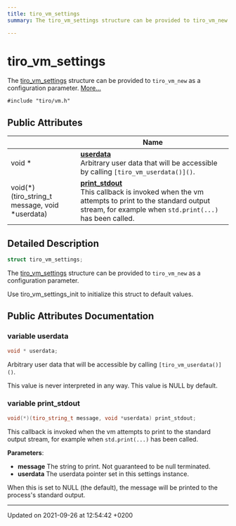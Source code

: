 ```yaml
---
title: tiro_vm_settings
summary: The tiro_vm_settings structure can be provided to tiro_vm_new as a configuration parameter. 

---
```


# tiro_vm_settings



The [tiro_vm_settings]() structure can be provided to `tiro_vm_new` as a configuration parameter.  [More...](#detailed-description)


`#include "tiro/vm.h"`

## Public Attributes

|                | Name           |
| -------------- | -------------- |
| void &#42; | **[userdata](/docs/api/classes/structtiro__vm__settings#variable-userdata)** <br>Arbitrary user data that will be accessible by calling `[tiro_vm_userdata()]()`.  |
| void(&#42;)(tiro&#95;string&#95;t message, void &#42;userdata) | **[print_stdout](/docs/api/classes/structtiro__vm__settings#variable-print-stdout)** <br>This callback is invoked when the vm attempts to print to the standard output stream, for example when `std.print(...)` has been called.  |

## Detailed Description

```cpp
struct tiro_vm_settings;
```

The [tiro_vm_settings]() structure can be provided to `tiro_vm_new` as a configuration parameter. 

Use tiro_vm_settings_init to initialize this struct to default values. 

## Public Attributes Documentation

### variable userdata

```cpp
void * userdata;
```

Arbitrary user data that will be accessible by calling `[tiro_vm_userdata()]()`. 

This value is never interpreted in any way. This value is NULL by default. 


### variable print_stdout

```cpp
void(*)(tiro_string_t message, void *userdata) print_stdout;
```

This callback is invoked when the vm attempts to print to the standard output stream, for example when `std.print(...)` has been called. 

**Parameters**: 

  * **message** The string to print. Not guaranteed to be null terminated. 
  * **userdata** The userdata pointer set in this settings instance. 


When this is set to NULL (the default), the message will be printed to the process's standard output.


-------------------------------

Updated on 2021-09-26 at 12:54:42 +0200